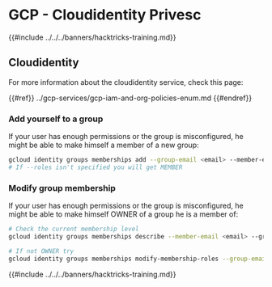 # GCP - Cloudidentity Privesc

{{#include ../../../banners/hacktricks-training.md}}

## Cloudidentity

For more information about the cloudidentity service, check this page:

{{#ref}}
../gcp-services/gcp-iam-and-org-policies-enum.md
{{#endref}}

### Add yourself to a group

If your user has enough permissions or the group is misconfigured, he might be able to make himself a member of a new group:

```bash
gcloud identity groups memberships add --group-email <email> --member-email <email> [--roles OWNER]
# If --roles isn't specified you will get MEMBER
```

### Modify group membership

If your user has enough permissions or the group is misconfigured, he might be able to make himself OWNER of a group he is a member of:

```bash
# Check the current membership level
gcloud identity groups memberships describe --member-email <email> --group-email <email>

# If not OWNER try
gcloud identity groups memberships modify-membership-roles --group-email <email> --member-email <email> --add-roles=OWNER
```

{{#include ../../../banners/hacktricks-training.md}}




